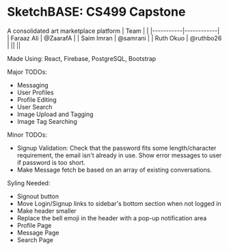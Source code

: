 # SketchBASE: CS499 Capstone
A consolidated art marketplace platform
| Team |  |
|-----------|------------|
| Faraaz Ali | @ZaarafA |
| Saim Imran | @samrani  |
| Ruth Okuo | @ruthbo26 |
|| ||

Made Using: React, Firebase, PostgreSQL, Bootstrap

Major TODOs:
- Messaging
- User Profiles
- Profile Editing
- User Search
- Image Upload and Tagging
- Image Tag Searching

Minor TODOs:
- Signup Validation: Check that the password fits some length/character requirement, the email isn't already in use. Show error messages to user if password is too short.
- Make Message fetch be based on an array of existing conversations. 

Syling Needed:
- Signout button
- Move Login/Signup links to sidebar's bottom section when not logged in
- Make header smaller
- Replace the bell emoji in the header with a pop-up notification area
- Profile Page
- Message Page
- Search Page